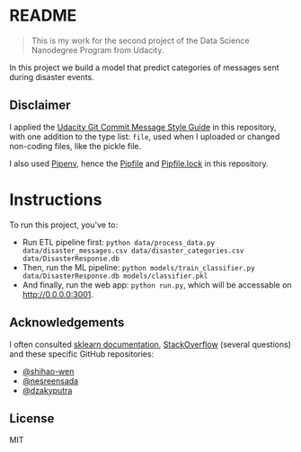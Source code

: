 # README

> This is my work for the second project of the Data Science Nanodegree Program from Udacity.

In this project we build a model that predict categories of messages sent during disaster events.

## Disclaimer

I applied the [Udacity Git Commit Message Style Guide](https://udacity.github.io/git-styleguide/) in this repository, with one addition to the type list: `file`, used when I uploaded or changed non-coding files, like the pickle file.

I also used [Pipenv](https://pipenv-fork.readthedocs.io/en/latest/), hence the [Pipfile](https://github.com/mguidoti/DSND-p1-blog/blob/master/Pipfile) and [Pipfile.lock](https://github.com/mguidoti/DSND-p1-blog/blob/master/Pipfile.lock) in this repository.


# Instructions

To run this project, you've to:

- Run ETL pipeline first: `python data/process_data.py data/disaster_messages.csv data/disaster_categories.csv data/DisasterResponse.db`
- Then, run the ML pipeline: `python models/train_classifier.py data/DisasterResponse.db models/classifier.pkl`
- And finally, run the web app: `python run.py`, which will be accessable on http://0.0.0.0:3001.


## Acknowledgements

I often consulted [sklearn documentation](https://scikit-learn.org/stable/index.html), [StackOverflow](https://stackoverflow.com/) (several questions) and these specific GitHub repositories:

- [@shihao-wen](https://github.com/shihao-wen/Udacity-DSND)
- [@nesreensada](https://github.com/nesreensada/Data-Scientist-Udacity-Nanodegree-Term2)
- [@dzakyputra](https://github.com/dzakyputra/udacity-data-scientist-nanodegree)

## License
MIT